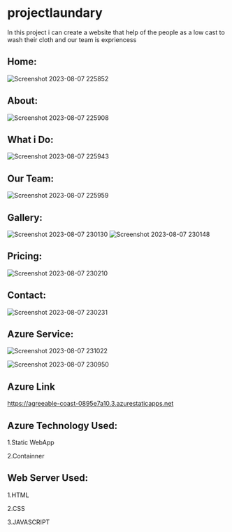 # projectlaundary
In this project i can create a website that help of the people as a low cast to wash their cloth
and our team is expriencess 

## Home:
![Screenshot 2023-08-07 225852](https://github.com/biplabgithub/projectlaundary/assets/108607451/6f81663b-c537-4b8c-b241-2e7d0493c33d)

## About:
![Screenshot 2023-08-07 225908](https://github.com/biplabgithub/projectlaundary/assets/108607451/d2b55046-68c1-4941-889e-4d4bfe5c3c1d)

## What i Do:
![Screenshot 2023-08-07 225943](https://github.com/biplabgithub/projectlaundary/assets/108607451/37469384-b610-4380-99cc-03a2e3c87d68)

## Our Team:
![Screenshot 2023-08-07 225959](https://github.com/biplabgithub/projectlaundary/assets/108607451/1b88c2ce-196f-4a1d-8af3-ef91b426b63d)

## Gallery:
![Screenshot 2023-08-07 230130](https://github.com/biplabgithub/projectlaundary/assets/108607451/baccca7e-29b1-4722-b195-cd4ee9fb4dd4)
![Screenshot 2023-08-07 230148](https://github.com/biplabgithub/projectlaundary/assets/108607451/236dbbae-a21e-49b6-a5b0-f6ae8203d683)

## Pricing:
![Screenshot 2023-08-07 230210](https://github.com/biplabgithub/projectlaundary/assets/108607451/fd24a405-e4cb-4dff-a0a6-a87f9cb4bfdf)

## Contact:
![Screenshot 2023-08-07 230231](https://github.com/biplabgithub/projectlaundary/assets/108607451/45cf4353-a1a2-4c55-905f-60f6ac40265f)

## Azure Service:
![Screenshot 2023-08-07 231022](https://github.com/biplabgithub/projectlaundary/assets/108607451/989222e6-3463-4378-afb0-5a796549defc)

![Screenshot 2023-08-07 230950](https://github.com/biplabgithub/projectlaundary/assets/108607451/71c1c45d-d58c-4397-b1d1-ae4521121e43)
## Azure Link
https://agreeable-coast-0895e7a10.3.azurestaticapps.net

## Azure Technology Used:
1.Static WebApp

2.Containner

## Web Server Used:
1.HTML

2.CSS

3.JAVASCRIPT
